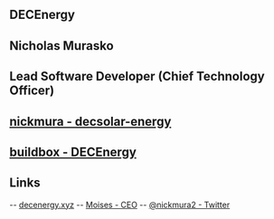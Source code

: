 ## DECEnergy

## Nicholas Murasko

## Lead Software Developer (Chief Technology Officer)

## [nickmura - decsolar-energy](https://github.com/nickmura/decsolar-energy)

## [buildbox - DECEnergy](https://app.buidlbox.io/projects/decenergy)


## Links
-- [decenergy.xyz](https://decenergy.xyz)
-- [Moises - CEO](https://https://twitter.com/MoisesU29721270)
-- [@nickmura2 - Twitter](https://twitter.com/nickmura2)
  
